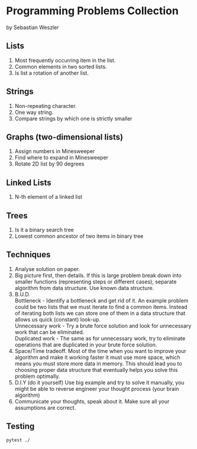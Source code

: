 # Programming Problems Collection
by Sebastian Weszler

## Lists
1. Most frequently occurring item in the list.
2. Common elements in two sorted lists.
3. Is list a rotation of another list.


## Strings
1. Non-repeating character.
2. One way string.
3. Compare strings by which one is strictly smaller

## Graphs (two-dimensional lists)
1. Assign numbers in Minesweeper
2. Find where to expand in Minesweeper
3. Rotate 2D list by 90 degrees

## Linked Lists
1. N-th element of a linked list


## Trees
1. Is it a binary search tree
2. Lowest common ancestor of two items in binary tree


## Techniques
1. Analyse solution on paper.
2. Big picture first, then details. If this is large problem break down into smaller functions (representing steps or different cases), separate algorithm from data structure. Use known data structure.
3. B.U.D.  
Bottleneck - Identify a bottleneck and get rid of it. An example problem could be two lists that we must iterate to find a common items.
Instead of iterating both lists we can store one of them in a data structure that allows us quick (constant) look-up.  
Unnecessary work - Try a brute force solution and look for unnecessary work that can be eliminated.   
Duplicated work - The same as for unnecessary work, try to eliminate operations that are duplicated in your brute force solution.
4. Space/Time tradeoff. Most of the time when you want to improve your algorithm and make it working faster it must use more space, which means you must store more data in memory. This should lead you to choosing proper data structure that eventually helps you solve this problem optimally.
5. D.I.Y (do it yourself) Use big example and try to solve it manually, you might be able to reverse engineer your thought process (your brain algorithm)
6. Communicate your thoughts, speak about it. Make sure all your assumptions are correct.

## Testing

```
pytest ./
```
